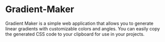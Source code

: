 # Gradient-Maker
Gradient Maker is a simple web application that allows you to generate linear gradients with customizable colors and angles. You can easily copy the generated CSS code to your clipboard for use in your projects.
